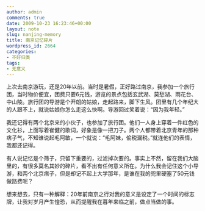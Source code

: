 ```yaml
---
author: admin
comments: true
date: 2009-10-23 16:23:46+00:00
layout: note
slug: nanjing-memory
title: 南京记忆碎片
wordpress_id: 2664
categories:
- 不好归类
tags:
- 无意义
---
```


上次去南京游玩，还是20年以前。当时是暑假，正好路过南京，我参加一个旅行团，当时物价便宜，团费只要6元钱，游览的景点包括玄武湖、莫愁湖、雨花台、中山陵。旅行团的导游是个开朗的姑娘，走起路来，脚下生风。团里有几个年纪大的人跟不上，就说姑娘你怎么走这么快啊。导游回过笑着说：“因为我年轻。”

我还记得有两个北京来的小伙子，也参加了旅行团。他们一人身上穿着一件红色的文化衫，上面写着崔健的歌词，好象是像一把刀子。两个人都带着北京青年的那种痞子气，不知谁说起毛阿敏，一个就说：“毛阿妹，偷税漏税。”就连他们的表情，我都还记得。

有人说记忆是个筛子，只留下重要的，过滤掉次要的。事实上不然，留在我们大脑里的，有很多莫名其妙的碎片，看不出有任何意义所在。为什么我会记住这个小导游，和两个北京痞子，但是却记不起上大学那年，是谁在我的兜里硬塞了50元钱做路费呢？

想来想去，只有一种解释：20年前南京之行对我的意义是设定了一个时间的标志牌，让我对岁月产生惶恐，从而提醒我在暮年来临之前，做点当做的事。


